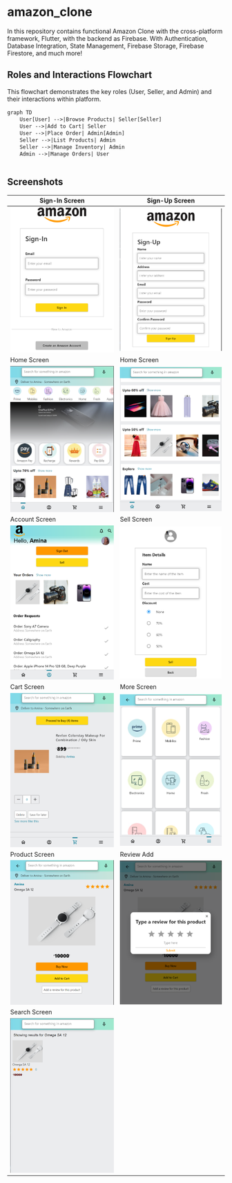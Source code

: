 # amazon_clone


In this repository contains functional Amazon Clone with the cross-platform framework, Flutter, with the backend as Firebase.
With Authentication, Database Integration, State Management, Firebase Storage, Firebase Firestore, and much more!






## Roles and Interactions Flowchart

This flowchart demonstrates the key roles (User, Seller, and Admin) and their interactions within platform.
```mermaid
graph TD
    User[User] -->|Browse Products| Seller[Seller]
    User -->|Add to Cart| Seller
    User -->|Place Order| Admin[Admin]
    Seller -->|List Products| Admin
    Seller -->|Manage Inventory| Admin
    Admin -->|Manage Orders| User
    

```

## Screenshots

| Sign-In Screen                                | Sign-Up Screen                                      |
| --------------------------------------------- | --------------------------------------------------- |
| ![image](assets/images/sign%20in.png)         | ![image](assets/images/sign%20up.png)               |
| Home Screen                                   | Home Screen                                         |
| ![image](assets/images/homepage.png)          | ![image](assets/images/homepage2.png)               |
| Account Screen                                | Sell Screen                                         |
| ![image](assets/images/account%20screeen.png) | ![image](assets/images/sell%20screeen%20.png)       |
| Cart Screen                                   | More Screen                                         |
| ![image](assets/images/cart%20screen.png)     | ![image](assets/images/more%20screen.png)           |
| Product Screen                                | Review Add                                          |
| ![image](assets/images/productpage.png)       | ![image](assets/images/productpage%20reviewadd.png) |
| Search Screen                                 |
| ![image](assets/images/search%20screen.png)   |


